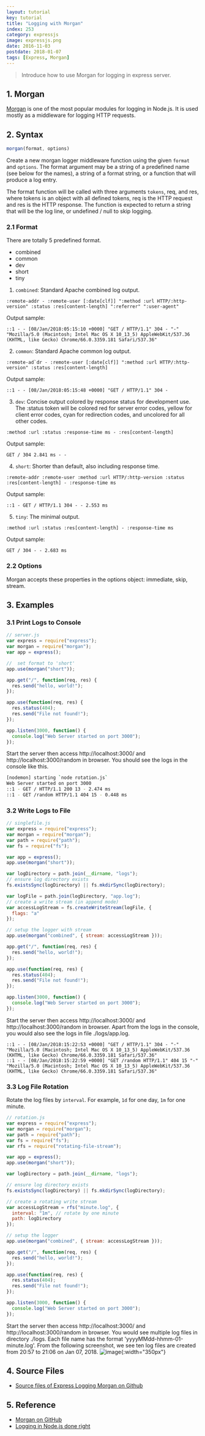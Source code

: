 ```yaml
---
layout: tutorial
key: tutorial
title: "Logging with Morgan"
index: 253
category: expressjs
image: expressjs.png
date: 2016-11-03
postdate: 2018-01-07
tags: [Express, Morgan]
---
```


> Introduce how to use Morgan for logging in express server.

## 1. Morgan
[Morgan](https://github.com/expressjs/morgan) is one of the most popular modules for logging in Node.js. It is used mostly as a middleware for logging HTTP requests.

## 2. Syntax
```javascript
morgan(format, options)
```
Create a new morgan logger middleware function using the given `format` and `options`. The format argument may be a string of a predefined name (see below for the names), a string of a format string, or a function that will produce a log entry.

The format function will be called with three arguments `tokens`, req, and res, where tokens is an object with all defined tokens, req is the HTTP request and res is the HTTP response. The function is expected to return a string that will be the log line, or undefined / null to skip logging.
### 2.1 Format
There are totally 5 predefined format.
* combined
* common
* dev
* short
* tiny

1) `combined`: Standard Apache combined log output.
```raw
:remote-addr - :remote-user [:date[clf]] ":method :url HTTP/:http-version" :status :res[content-length] ":referrer" ":user-agent"
```
Output sample:
```raw
::1 - - [08/Jan/2018:05:15:10 +0000] "GET / HTTP/1.1" 304 - "-" "Mozilla/5.0 (Macintosh; Intel Mac OS X 10_13_5) AppleWebKit/537.36 (KHTML, like Gecko) Chrome/66.0.3359.181 Safari/537.36"
```
2) `common`: Standard Apache common log output.
```raw
:remote-ad`dr - :remote-user [:date[clf]] ":method :url HTTP/:http-version" :status :res[content-length]
```
Output sample:
```raw
::1 - - [08/Jan/2018:05:15:48 +0000] "GET / HTTP/1.1" 304 -
```
3) `dev`: Concise output colored by response status for development use. The :status token will be colored red for server error codes, yellow for client error codes, cyan for redirection codes, and uncolored for all other codes.
```raw
:method :url :status :response-time ms - :res[content-length]
```
Output sample:
```raw
GET / 304 2.841 ms - -
```
4) `short`: Shorter than default, also including response time.
```raw
:remote-addr :remote-user :method :url HTTP/:http-version :status :res[content-length] - :response-time ms
```
Output sample:
```raw
::1 - GET / HTTP/1.1 304 - - 2.553 ms
```
5) `tiny`: The minimal output.
```raw
:method :url :status :res[content-length] - :response-time ms
```
Output sample:
```raw
GET / 304 - - 2.683 ms
```
### 2.2 Options
Morgan accepts these properties in the options object: immediate, skip, stream.

## 3. Examples
### 3.1 Print Logs to Console
```javascript
// server.js
var express = require("express");
var morgan = require("morgan");
var app = express();

//  set format to 'short'
app.use(morgan("short"));

app.get("/", function(req, res) {
  res.send("hello, world!");
});

app.use(function(req, res) {
  res.status(404);
  res.send("File not found!");
});

app.listen(3000, function() {
  console.log("Web Server started on port 3000");
});
```
Start the server then access http://localhost:3000/ and http://localhost:3000/random in browser. You should see the logs in the console like this.
```sh
[nodemon] starting `node rotation.js`
Web Server started on port 3000
::1 - GET / HTTP/1.1 200 13 - 2.474 ms
::1 - GET /random HTTP/1.1 404 15 - 0.448 ms
```
### 3.2 Write Logs to File
```javascript
// singlefile.js
var express = require("express");
var morgan = require("morgan");
var path = require("path");
var fs = require("fs");

var app = express();
app.use(morgan("short"));

var logDirectory = path.join(__dirname, "logs");
// ensure log directory exists
fs.existsSync(logDirectory) || fs.mkdirSync(logDirectory);

var logFile = path.join(logDirectory, "app.log");
// create a write stream (in append mode)
var accessLogStream = fs.createWriteStream(logFile, {
  flags: "a"
});

// setup the logger with stream
app.use(morgan("combined", { stream: accessLogStream }));

app.get("/", function(req, res) {
  res.send("hello, world!");
});

app.use(function(req, res) {
  res.status(404);
  res.send("File not found!");
});

app.listen(3000, function() {
  console.log("Web Server started on port 3000");
});
```
Start the server then access http://localhost:3000/ and http://localhost:3000/random in browser. Apart from the logs in the console, you would also see the logs in file ./logs/app.log.
```raw
::1 - - [08/Jan/2018:15:22:53 +0000] "GET / HTTP/1.1" 304 - "-" "Mozilla/5.0 (Macintosh; Intel Mac OS X 10_13_5) AppleWebKit/537.36 (KHTML, like Gecko) Chrome/66.0.3359.181 Safari/537.36"
::1 - - [08/Jan/2018:15:22:59 +0000] "GET /random HTTP/1.1" 404 15 "-" "Mozilla/5.0 (Macintosh; Intel Mac OS X 10_13_5) AppleWebKit/537.36 (KHTML, like Gecko) Chrome/66.0.3359.181 Safari/537.36"
```
### 3.3 Log File Rotation
Rotate the log files by `interval`. For example, `1d` for one day, `1m` for one minute.
```javascript
// rotation.js
var express = require("express");
var morgan = require("morgan");
var path = require("path");
var fs = require("fs");
var rfs = require("rotating-file-stream");

var app = express();
app.use(morgan("short"));

var logDirectory = path.join(__dirname, "logs");

// ensure log directory exists
fs.existsSync(logDirectory) || fs.mkdirSync(logDirectory);

// create a rotating write stream
var accessLogStream = rfs("minute.log", {
  interval: "1m", // rotate by one minute
  path: logDirectory
});

// setup the logger
app.use(morgan("combined", { stream: accessLogStream }));

app.get("/", function(req, res) {
  res.send("hello, world!");
});

app.use(function(req, res) {
  res.status(404);
  res.send("File not found!");
});

app.listen(3000, function() {
  console.log("Web Server started on port 3000");
});
```
Start the server then access http://localhost:3000/ and http://localhost:3000/random in browser. You would see multiple log files in directory ./logs. Each file name has the format 'yyyyMMdd-hhmm-01-minute.log'. From the following screenshot, we see ten log files are created from 20:57 to 21:06 on Jan 07, 2018.
![image](/public/images/frontend/253/logfiles.png){:width="350px"}  

## 4. Source Files
* [Source files of Express Logging Morgan on Github](https://github.com/jojozhuang/Tutorials/tree/master/ExpressLoggingMorgan)

## 5. Reference
* [Morgan on GitHub](https://github.com/expressjs/morgan)
* [Logging in Node.js done right](http://www.jyotman.xyz/post/logging-in-node.js-done-right)
